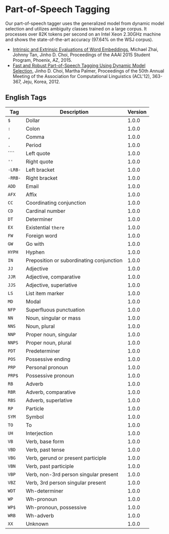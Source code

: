 # Part-of-Speech Tagging

Our part-of-speech tagger uses the generalized model from dynamic model selection and utilizes ambiguity classes trained on a large corpus. It processes over 82K tokens per second on an Intel Xeon 2.30GHz machine and shows the state-of-the-art accuracy (97.64% on the WSJ corpus).

* [Intrinsic and Extrinsic Evaluations of Word Embeddings](), Michael Zhai, Johnny Tan, Jinho D. Choi, Proceedings of the AAAI 2015 Student Program, Phoenix, AZ, 2015.
* [Fast and Robust Part-of-Speech Tagging Using Dynamic Model Selection](http://aclweb.org/anthology-new/P/P12/P12-2071.pdf), Jinho D. Choi, Martha Palmer, Proceedings of the 50th Annual Meeting of the Association for Computational Linguistics (ACL'12), 363-367, Jeju, Korea, 2012.

## English Tags

| Tag     | Description | Version |
| ------- | ----------- | ------- |
| `$`     | Dollar | 1.0.0 |
| `:`     | Colon | 1.0.0 |
| `,`     | Comma | 1.0.0 |
| `.`     | Period | 1.0.0 |
| ````    | Left quote | 1.0.0 |
| `''`    | Right quote | 1.0.0 |
| `-LRB-` | Left bracket | 1.0.0 |
| `-RRB-` | Right bracket | 1.0.0 |
| `ADD`   | Email | 1.0.0 |
| `AFX`   | Affix | 1.0.0 |
| `CC`    | Coordinating conjunction | 1.0.0 |
| `CD`    | Cardinal number | 1.0.0 |
| `DT`    | Determiner | 1.0.0 |
| `EX`    | Existential `there` | 1.0.0 |
| `FW`    | Foreign word | 1.0.0 |
| `GW`    | Go with | 1.0.0 |
| `HYPH`  | Hyphen | 1.0.0 |
| `IN`    | Preposition or subordinating conjunction | 1.0.0 |
| `JJ`    | Adjective | 1.0.0 |
| `JJR`   | Adjective, comparative | 1.0.0 |
| `JJS`   | Adjective, superlative | 1.0.0 |
| `LS`    | List item marker | 1.0.0 |
| `MD`    | Modal | 1.0.0 |
| `NFP`   | Superfluous punctuation | 1.0.0 |
| `NN`    | Noun, singular or mass | 1.0.0 |
| `NNS`   | Noun, plural | 1.0.0 |
| `NNP`   | Proper noun, singular | 1.0.0 |
| `NNPS`  | Proper noun, plural | 1.0.0 |
| `PDT`   | Predeterminer | 1.0.0 |
| `POS`   | Possessive ending | 1.0.0 |
| `PRP`   | Personal pronoun | 1.0.0 |
| `PRP$`  | Possessive pronoun | 1.0.0 |
| `RB`    | Adverb | 1.0.0 |
| `RBR`   | Adverb, comparative | 1.0.0 |
| `RBS`   | Adverb, superlative | 1.0.0 |
| `RP`    | Particle | 1.0.0 |
| `SYM`   | Symbol | 1.0.0 |
| `TO`    | To | 1.0.0 |
| `UH`    | Interjection | 1.0.0 |
| `VB`    | Verb, base form | 1.0.0 |
| `VBD`   | Verb, past tense | 1.0.0 |
| `VBG`   | Verb, gerund or present participle | 1.0.0 |
| `VBN`   | Verb, past participle | 1.0.0 |
| `VBP`   | Verb, non-3rd person singular present | 1.0.0 |
| `VBZ`   | Verb, 3rd person singular present | 1.0.0 |
| `WDT`   | Wh-determiner | 1.0.0 |
| `WP`    | Wh-pronoun | 1.0.0 |
| `WP$`   | Wh-pronoun, possessive | 1.0.0 |
| `WRB`   | Wh-adverb | 1.0.0 |
| `XX`    | Unknown | 1.0.0 |
